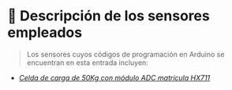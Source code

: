 # 🚙 Descripción de los sensores empleados
>Los sensores cuyos códigos de programación en Arduino se encuentran en esta entrada incluyen:
  * [_Celda de carga de 50Kg con módulo ADC matrícula HX711_](https://uelectronics.com/producto/celda-de-carga-50kg-sen-10245/)
